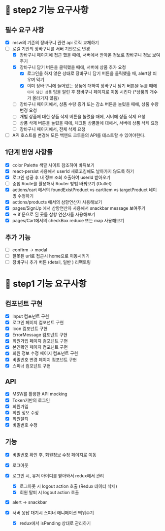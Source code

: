 # 🚩 step2 기능 요구사항

## 필수 요구 사항

- [x] msw의 기존의 장바구니 관련 api 로직 교체하기
- [ ] 로컬 기반의 장바구니를 서버 기반으로 변경
  - [x] 장바구니 페이지에 접근 했을 때에, 서버에서 받아온 정보로 장바구니 정보 보여주기
  - [x] 장바구니 담기 버튼을 클릭했을 때에, 서버에 상품 추가 요청
    - [x] 로그인을 하지 않은 상태로 장바구니 담기 버튼을 클릭했을 때, alert창 띄우며 막기
    - [x] 이미 장바구니에 들어있는 상품에 대하여 장바구니 담기 버튼을 누를 때에 `이미 담긴 상품` 임을 알린 후 장바구니 페이지로 이동 시킨다 (\*상품의 개수가 올라가지 않음)
  - [ ] 장바구니 페이지에서, 상품 수량 증가 또는 감소 버튼을 눌렀을 때에, 상품 수량 변경 요청
  - [ ] 개별 상품에 대한 상품 삭제 버튼을 눌렀을 때에, 서버에 상품 삭제 요청
  - [ ] 상품 삭제 버튼을 눌렀을 때에, 체크된 상품들에 대해서, 서버에 상품 삭제 요청
  - [ ] 장바구니 페이지에서, 전체 삭제 요청
- [ ] API 호스트를 변경해 모든 백엔드 크루들의 API를 테스트할 수 있어야한다.

## 1단계 반영 사항들

- [x] color Palette 색깔 사이트 참조하여 바꿔보기
- [x] react-persist 사용해서 userId 새로고침해도 날아가지 않도록 하기
- [x] 로그인 성공 후 내 정보 조회 호출하여 userId 받아오기
- [ ] 중첩 Route를 활용해서 Router 방법 바꿔보기 (Outlet)
- [x] actions/cart 에서의 foundExistProduct vs cartItem vs targetProduct 네이밍 수정하기
- [x] actions/products 에서의 삼항연산자 사용해보기
- [x] pages/SignUp 에서 삼항연산자 사용해서 snackbar message 보여주기
- [x] -> if 문으로 된 곳들 삼항 연산자들 사용해보기
- [x] pages/Cart에서의 checkBox reduce 또는 map 사용해보기

## 추가 기능

- [ ] confirm -> modal
- [ ] 잘못된 url로 접근시 home으로 이동시키기
- [ ] 장바구니 추가 버튼 (detail, 일반 ) 리팩토링

# 🚩 step1 기능 요구사항

## 컴포넌트 구현

- [x] Input 컴포넌트 구현
- [x] 로그인 페이지 컴포넌트 구현
- [x] Icon 컴포넌트 구현
- [x] ErrorMessage 컴포넌트 구현
- [x] 회원가입 페이지 컴포넌트 구현
- [x] 본인확인 페이지 컴포넌트 구현
- [x] 회원 정보 수정 페이지 컴포넌트 구현
- [x] 비밀번호 변경 페이지 컴포넌트 구현
- [x] 스피너 컴포넌트 구현

## API

- [x] MSW를 활용한 API mocking
- [x] Token기반의 로그인
- [x] 회원가입
- [x] 회원 정보 수정
- [x] 회원탈퇴
- [x] 비밀번호 수정

## 기능

- [x] 비밀번호 확인 후, 회원정보 수정 페이지로 이동
- [x] 로그아웃
- [x] 로그인 시, 유저 아이디를 받아와서 redux에서 관리

  - [x] 로그아웃 시 logout action 호출 (Redux 데이터 삭제)
  - [x] 회원 탈퇴 시 logout action 호출

- [x] alert -> snackbar

- [x] 서버 응답 대기시 스피너 애니메이션 띄워주기
  - [x] redux에서 isPending 상태로 관리하기
